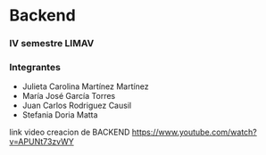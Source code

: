 # Backend
###  IV semestre LIMAV

### Integrantes
- Julieta Carolina Martínez Martínez
- María José García Torres
- Juan Carlos Rodriguez Causil
- Stefania Doria Matta

link video creacion de BACKEND
https://www.youtube.com/watch?v=APUNt73zvWY
